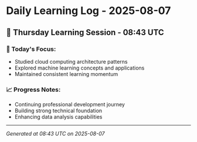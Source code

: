 # Daily Learning Log - 2025-08-07

## 📅 Thursday Learning Session - 08:43 UTC

### 🎯 Today's Focus:
- Studied cloud computing architecture patterns
- Explored machine learning concepts and applications
- Maintained consistent learning momentum

### 📈 Progress Notes:
- Continuing professional development journey
- Building strong technical foundation
- Enhancing data analysis capabilities

---
*Generated at 08:43 UTC on 2025-08-07*
